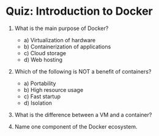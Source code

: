 # Quiz: Introduction to Docker

1. What is the main purpose of Docker?
   - a) Virtualization of hardware
   - b) Containerization of applications
   - c) Cloud storage
   - d) Web hosting

2. Which of the following is NOT a benefit of containers?
   - a) Portability
   - b) High resource usage
   - c) Fast startup
   - d) Isolation

3. What is the difference between a VM and a container?

4. Name one component of the Docker ecosystem.